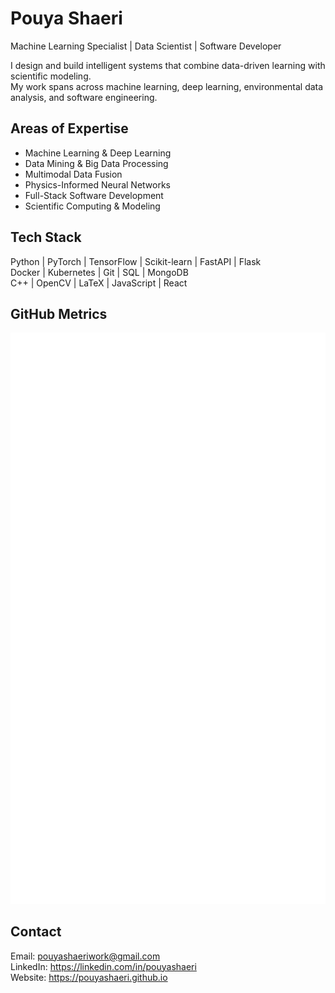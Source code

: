 
# Pouya Shaeri

Machine Learning Specialist | Data Scientist | Software Developer

I design and build intelligent systems that combine data-driven learning with scientific modeling.  
My work spans across machine learning, deep learning, environmental data analysis, and software engineering.

## Areas of Expertise

- Machine Learning & Deep Learning
- Data Mining & Big Data Processing
- Multimodal Data Fusion
- Physics-Informed Neural Networks
- Full-Stack Software Development
- Scientific Computing & Modeling

## Tech Stack

Python | PyTorch | TensorFlow | Scikit-learn | FastAPI | Flask  
Docker | Kubernetes | Git | SQL | MongoDB  
C++ | OpenCV | LaTeX | JavaScript | React


## GitHub Metrics

<img src="https://github.com/pouyashaeri/pouyashaeri/blob/main/metrics.svg" alt="GitHub Metrics" />

## Contact

Email: pouyashaeriwork@gmail.com  
LinkedIn: https://linkedin.com/in/pouyashaeri  
Website: https://pouyashaeri.github.io
